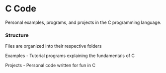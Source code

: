 # C Code

Personal examples, programs, and projects in the C programming language.


### Structure

Files are organized into their respective folders

Examples - Tutorial programs explaining the fundamentals of C

Projects - Personal code written for fun in C
